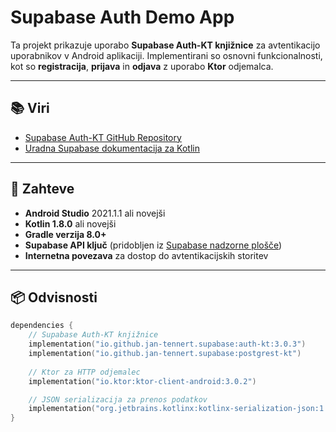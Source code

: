 # Supabase Auth Demo App

Ta projekt prikazuje uporabo **Supabase Auth-KT knjižnice** za avtentikacijo uporabnikov v Android aplikaciji. Implementirani so osnovni funkcionalnosti, kot so **registracija**, **prijava** in **odjava** z uporabo **Ktor** odjemalca.

---

## 📚 Viri

- [Supabase Auth-KT GitHub Repository](https://github.com/supabase-community/supabase-kt/tree/master/Auth)
- [Uradna Supabase dokumentacija za Kotlin](https://supabase.com/docs/reference/kotlin/auth-signup)

---

## 🔧 Zahteve

- **Android Studio** 2021.1.1 ali novejši
- **Kotlin 1.8.0** ali novejši
- **Gradle verzija 8.0+**
- **Supabase API ključ** (pridobljen iz [Supabase nadzorne plošče](https://supabase.com))
- **Internetna povezava** za dostop do avtentikacijskih storitev

---

## 📦 Odvisnosti

```kotlin
dependencies {
    // Supabase Auth-KT knjižnice
    implementation("io.github.jan-tennert.supabase:auth-kt:3.0.3")
    implementation("io.github.jan-tennert.supabase:postgrest-kt")
    
    // Ktor za HTTP odjemalec
    implementation("io.ktor:ktor-client-android:3.0.2")

    // JSON serializacija za prenos podatkov
    implementation("org.jetbrains.kotlinx:kotlinx-serialization-json:1.3.3")
}
